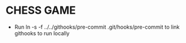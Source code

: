 # CHESS GAME

- Run ln -s -f ../../githooks/pre-commit .git/hooks/pre-commit to link githooks to run locally
